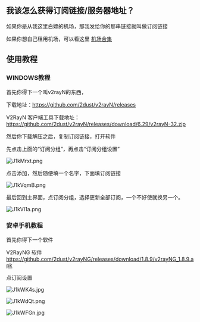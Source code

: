 ## 我该怎么获得订阅链接/服务器地址？

如果你是从我这里白嫖的机场，那我发给你的那串链接就叫做订阅链接

如果你想自己租用机场，可以看这里 [机场合集](https://9.234456.xyz/abc.html)

## 使用教程

### WINDOWS教程

首先你得下一个叫v2rayN的东西，

下载地址：https://github.com/2dust/v2rayN/releases

V2RayN 客户端工具下载地址：https://github.com/2dust/v2rayN/releases/download/6.29/v2rayN-32.zip

然后你下载解压之后，复制订阅链接，打开软件

先点击上面的“订阅分组”，再点击“订阅分组设置”

![J1kMrxt.png](https://iili.io/J1kMrxt.png)


点击添加，然后随便填一个名字，下面填订阅链接

![J1kVqmB.png](https://iili.io/J1kVqmB.png)

最后回到主界面，点订阅分组，选择更新全部订阅，一个不好使就换另一个。

![J1kVI1a.png](https://iili.io/J1kVI1a.png)

### 安卓手机教程

首先你得下一个软件

V2RayNG 软件 https://github.com/2dust/v2rayNG/releases/download/1.8.9/v2rayNG_1.8.9.apk

点订阅设置

![J1kWK4s.jpg](https://iili.io/J1kWK4s.jpg)

![J1kWdQt.png](https://iili.io/J1kWdQt.png)

![J1kWFGn.jpg](https://iili.io/J1kWFGn.jpg)